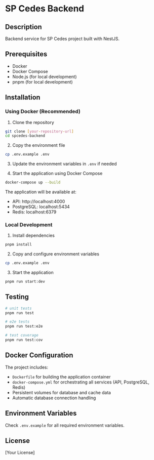 # SP Cedes Backend

## Description
Backend service for SP Cedes project built with NestJS.

## Prerequisites
- Docker
- Docker Compose
- Node.js (for local development)
- pnpm (for local development)

## Installation

### Using Docker (Recommended)
1. Clone the repository
```bash
git clone [your-repository-url]
cd spcedes-backend
```

2. Copy the environment file
```bash
cp .env.example .env
```

3. Update the environment variables in `.env` if needed

4. Start the application using Docker Compose
```bash
docker-compose up --build
```

The application will be available at:
- API: http://localhost:4000
- PostgreSQL: localhost:5434
- Redis: localhost:6379

### Local Development
1. Install dependencies
```bash
pnpm install
```

2. Copy and configure environment variables
```bash
cp .env.example .env
```

3. Start the application
```bash
pnpm run start:dev
```

## Testing
```bash
# unit tests
pnpm run test

# e2e tests
pnpm run test:e2e

# test coverage
pnpm run test:cov
```

## Docker Configuration
The project includes:
- `Dockerfile` for building the application container
- `docker-compose.yml` for orchestrating all services (API, PostgreSQL, Redis)
- Persistent volumes for database and cache data
- Automatic database connection handling

## Environment Variables
Check `.env.example` for all required environment variables.

## License
[Your License]
